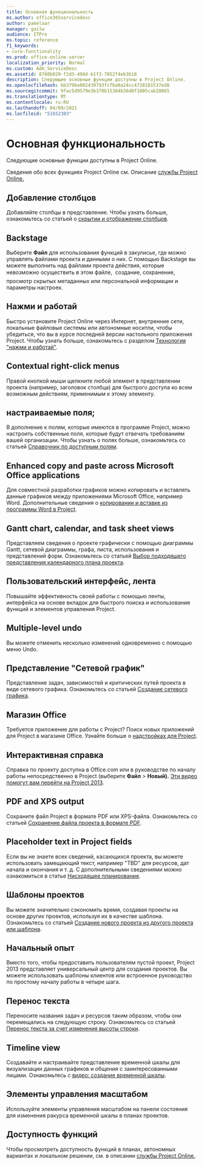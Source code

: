 ```yaml
---
title: Основная функциональность
ms.author: office365servicedesc
author: pamelaar
manager: gailw
audience: ITPro
ms.topic: reference
f1_keywords:
- core-functionality
ms.prod: office-online-server
localization_priority: Normal
ms.custom: Adm_ServiceDesc
ms.assetid: 8708b029-f2d3-498d-b1f3-7052f4eb3b18
description: Следующие основные функции доступны в Project Online.
ms.openlocfilehash: bb379be082439793fcfba0a24cc4728181537ed8
ms.sourcegitcommit: 9fac5d9579e3b370b15384b36d0f1805cab20065
ms.translationtype: MT
ms.contentlocale: ru-RU
ms.lasthandoff: 04/09/2021
ms.locfileid: "51652303"
---
```

# <a name="core-functionality"></a>Основная функциональность

Следующие основные функции доступны в Project Online.
  
Сведения обо всех функциях Project Online см. Описание [службы Project Online.](project-online-service-description.md)
  
## <a name="add-columns"></a>Добавление столбцов

Добавляйте столбцы в представление. Чтобы узнать больше, ознакомьтесь со статьей о [скрытии и отображении столбцов](https://go.microsoft.com/fwlink/p/?LinkId=271343).
  
## <a name="backstage"></a>Backstage

Выберите **Файл** для использования функций в закулисье, где можно управлять файлами проекта и данными о них. С помощью Backstage вы можете выполнить над файлами проекта действия, которые невозможно осуществить в этом файле,  создание, сохранение, просмотр скрытых метаданных или персональной информации и параметры настроек. 
  
## <a name="click-to-run"></a>Нажми и работай

Быстро установите Project Online через Интернет, внутренние сети, локальные файловые системы или автономные носитли, чтобы убедиться, что вы в курсе последней версии настольного приложения Project. Чтобы узнать больше, ознакомьтесь с разделом [Технология "нажми и работай"](/previous-versions/office/office-2013-resource-kit/dd188670(v=office.15)).
  
## <a name="contextual-right-click-menus"></a>Contextual right-click menus

Правой кнопкой мыши щелкните любой элемент в представлении проекта (например, заголовок столбца) для быстрого доступа ко всем возможным действиям, применимым к этому элементу.
  
## <a name="custom-fields"></a>настраиваемые поля;

В дополнение к полям, которые имеются в программе Project, можно настроить собственные поля, которые будут отвечать требованиям вашей организации. Чтобы узнать о полях больше, ознакомьтесь со статьей [Справочник по доступным полям](https://support.office.com/article/615a4563-1cc3-40f4-b66f-1b17e793a460).
  
## <a name="enhanced-copy-and-paste-across-microsoft-office-applications"></a>Enhanced copy and paste across Microsoft Office applications

Для совместной разработки графиков можно копировать и вставлять данные графиков между приложениями Microsoft Office, например Word. Дополнительные сведения о [копировании и вставке из программы Word в Project](https://go.microsoft.com/fwlink/p/?LinkId=271330).
  
## <a name="gantt-chart-calendar-and-task-sheet-views"></a>Gantt chart, calendar, and task sheet views

Представляем сведения о проекте графически с помощью диаграммы Gantt, сетевой диаграммы, графа, листа, использования и представлений форм. Ознакомьтесь со статьей [Выбор подходящего представления календарного плана проекта](https://go.microsoft.com/fwlink/?LinkId=402905).
  
## <a name="user-interface-the-ribbon"></a>Пользовательский интерфейс, лента

Повышайте эффективность своей работы с помощью ленты, интерфейса на основе вкладок для быстрого поиска и использования функций и элементов управления Project.

## <a name="multiple-level-undo"></a>Multiple-level undo

Вы можете отменить несколько изменений одновременно с помощью меню Undo.
  
## <a name="network-diagram-view"></a>Представление "Сетевой график"

Представление задач, зависимостей и критических путей проекта в виде сетевого графика. Ознакомьтесь со статьей [Создание сетевого графика](https://go.microsoft.com/fwlink/p/?LinkId=271338).
  
## <a name="office-store"></a>Магазин Office

Требуется приложение для работы с Project? Поиск новых приложений для Project в магазине Office. Узнайте больше о [надстройках для Project](https://go.microsoft.com/fwlink/?LinkId=273883).
  
## <a name="online-help"></a>Интерактивная справка

Справка по проекту доступна в Office.com или в руководстве по началу работы непосредственно в Project (выберите **Файл** \> **Новый).** [Эти видео помогут вам перейти на Project 2013](https://go.microsoft.com/fwlink/p/?LinkId=271325).
  
## <a name="pdf-and-xps-output"></a>PDF and XPS output

Сохраните файл Project в формате PDF или XPS-файла. Ознакомьтесь со статьей [Сохранение файла проекта в формате PDF](https://go.microsoft.com/fwlink/p/?LinkId=271350).
  
## <a name="placeholder-text-in-project-fields"></a>Placeholder text in Project fields

Если вы не знаете всех сведений, касающихся проекта, вы можете использовать замещающий текст, например "TBD" для ресурсов, дат начала и окончания и т. д. С дополнительными сведениями можно ознакомиться в статье [Нисходящее планирование](https://go.microsoft.com/fwlink/p/?LinkId=271333).
  
## <a name="project-templates"></a>Шаблоны проектов

Вы можете значительно сэкономить время, создавая проекты на основе других проектов, используя их в качестве шаблона. Ознакомьтесь со статьей [Создание нового проекта из другого проекта или шаблона](https://go.microsoft.com/fwlink/p/?LinkId=271328).
  
## <a name="start-experience"></a>Начальный опыт

Вместо того, чтобы предоставить пользователям пустой проект, Project 2013 представляет универсальный центр для создания проектов. Вы можете использовать шаблоны клиентов или встроенное руководство по простому началу работы в четыре шага.
  
## <a name="text-wrap"></a>Перенос текста

Переносите названия задач и ресурсов таким образом, чтобы они перемещались на следующую строку. Ознакомьтесь со статьей [Перенос текста за счет изменения высоты строки](https://go.microsoft.com/fwlink/p/?LinkId=271344).
  
## <a name="timeline-view"></a>Timeline view

Создавайте и настраивайте представление временной шкалы для визуализации данных графиков и общения с заинтересованными лицами. Ознакомьтесь с [видео: создание временной шкалы](https://go.microsoft.com/fwlink/?LinkId=402912).
  
## <a name="zoom-controls"></a>Элементы управления масштабом

Используйте элементы управления масштабом на панели состояния для изменения ракурса временной шкалы в планах проектов. 
  
## <a name="feature-availability"></a>Доступность функций

Чтобы просмотреть доступность функций в планах, автономных вариантах и локальном решении, см. в описании [службы Project Online.](project-online-service-description.md)